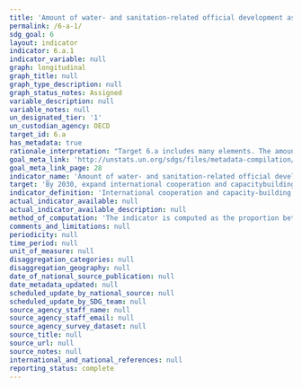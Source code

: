 ```yaml
---
title: 'Amount of water- and sanitation-related official development assistance that is part of a government-coordinated spending plan'
permalink: /6-a-1/
sdg_goal: 6
layout: indicator
indicator: 6.a.1
indicator_variable: null
graph: longitudinal
graph_title: null
graph_type_description: null
graph_status_notes: Assigned
variable_description: null
variable_notes: null
un_designated_tier: '1'
un_custodian_agency: OECD
target_id: 6.a
has_metadata: true
rationale_interpretation: "Target 6.a includes many elements. The amount of water and sanitation-related Official Development Assistance (ODA) is a quantifiable measurement as a proxy for \"international cooperation and capacity development support\" in financial terms, because this data are readily available from the Creditor Reporting System (CRS) of the Organisation for Economic Co-operation and Development (OECD). \nIt is essential to be able to assess ODA in proportion with information about the government coordinated spending plan in proportion of ODA to gain a better understanding of how much countries depend/rely on ODA and highlighting countries total water and sanitation budgets over time."
goal_meta_link: 'http://unstats.un.org/sdgs/files/metadata-compilation/Metadata-Goal-6.pdf'
goal_meta_link_page: 28
indicator_name: 'Amount of water- and sanitation-related official development assistance that is part of a government-coordinated spending plan'
target: 'By 2030, expand international cooperation and capacitybuilding support to developing countries in water- and sanitation-related activities and programmes, including water harvesting, desalination, water efficiency, wastewater treatment, recycling and reuse technologies.'
indicator_definition: 'International cooperation and capacity-building support implies aid (most of it quantifiable) in the form of grants or loans by external support agencies. The amount of water and sanitation-related Official Development Assistance (ODA) can be used as a proxy for this, captured by the Creditor Reporting System (CRS) of the Organisation for Economic Co-operation and Development (OECD). Realising that the role of ODA in international cooperation is evolving and that a broad range of stakeholders is involved in "international cooperation and capacity development support", it is envisaged that this indicator will evolve and will be further qualified during the SDG period. UN-Water is working together with OECD to align the proposed indicator and methodology with OECD work. Official Development Assistance (ODA) is defined as flows of official financing administered with the promotion of the economic development and welfare of developing countries as the main objective, and which are concessional in character with a grant element of at least 25 per cent (using a fixed 10 per cent rate of discount). By convention, ODA flows comprise contributions of donor government agencies, at all levels, to developing countries ("bilateral ODA") and to multilateral institutions. ODA receipts comprise disbursements by bilateral donors and multilateral institutions. Lending by export credit agencies''with the pure purpose of export promotion''is excluded (OECD source IMF 2003). A government coordinated spending plan is defined as a financing plan/budget for the water and sanitation sector, clearly assessing the available sources of finance and strategies for financing future needs.'
actual_indicator_available: null
actual_indicator_available_description: null
method_of_computation: 'The indicator is computed as the proportion between the amount of water and sanitation related Official Development Assistance a government receives, and the total amount budgeted for water and sanitation in a government coordinated spending plan.'
comments_and_limitations: null
periodicity: null
time_period: null
unit_of_measure: null
disaggregation_categories: null
disaggregation_geography: null
date_of_national_source_publication: null
date_metadata_updated: null
scheduled_update_by_national_source: null
scheduled_update_by_SDG_team: null
source_agency_staff_name: null
source_agency_staff_email: null
source_agency_survey_dataset: null
source_title: null
source_url: null
source_notes: null
international_and_national_references: null
reporting_status: complete
---
```

